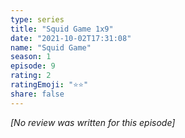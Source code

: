 ```yaml
---
type: series
title: "Squid Game 1x9"
date: "2021-10-02T17:31:08"
name: "Squid Game"
season: 1
episode: 9
rating: 2
ratingEmoji: "⭐️⭐️"
share: false
---
```


_[No review was written for this episode]_
